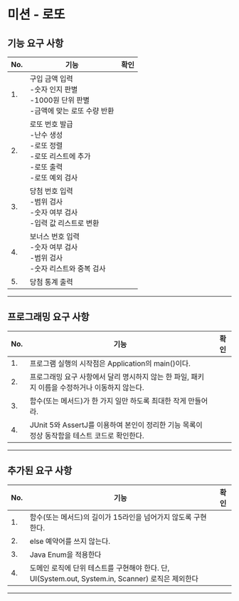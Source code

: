 # 미션 - 로또

## 기능 요구 사항
| No. | 기능                                                                      | 확인  |
|-----|-------------------------------------------------------------------------|:---:|
| 1.  | 구입 금액 입력<br/>-숫자 인지  판별<br/>-1000원 단위 판별<br/>-금액에 맞는 로또 수량 반환           |     |
| 2.  | 로또 번호 발급<br/>-난수 생성<br/>-로또 정렬<br/>-로또 리스트에 추가<br/>-로또 출력<br/>-로또 예외 검사 |     |
| 3.  | 당첨 번호 입력<br/>-범위 검사<br/>-숫자 여부 검사<br/>-입력 값 리스트로 변환                     |     |
| 4.  | 보너스 번호 입력<br/>-숫자 여부 검사<br/>-범위 검사<br/>-숫자 리스트와 중복 검사                    |     |
| 5.  | 당첨 통계 출력                                                                |     |
*** 

## 프로그래밍 요구 사항
| No. | 기능                                                          | 확인  |
|-----|-------------------------------------------------------------|:---:|
| 1.  | 프로그램 실행의 시작점은 Application의 main()이다.                        |     |
| 2.  | 프로그래밍 요구 사항에서 달리 명시하지 않는 한 파일, 패키지 이름을 수정하거나 이동하지 않는다.      |     |
| 3.  | 함수(또는 메서드)가 한 가지 일만 하도록 최대한 작게 만들어라.                        |     |
| 4.  | JUnit 5와 AssertJ를 이용하여 본인이 정리한 기능 목록이 정상 동작함을 테스트 코드로 확인한다. |     |
*** 

## 추가된 요구 사항
| No. | 기능                                                                      | 확인  |
|-----|-------------------------------------------------------------------------|:---:|
| 1.  | 함수(또는 메서드)의 길이가 15라인을 넘어가지 않도록 구현한다.                                    |     |
| 2.  | else 예약어를 쓰지 않는다.                                                       |     |
| 3.  | Java Enum을 적용한다                                                         |     |
| 4.  | 도메인 로직에 단위 테스트를 구현해야 한다. 단, UI(System.out, System.in, Scanner) 로직은 제외한다 |     |
*** 